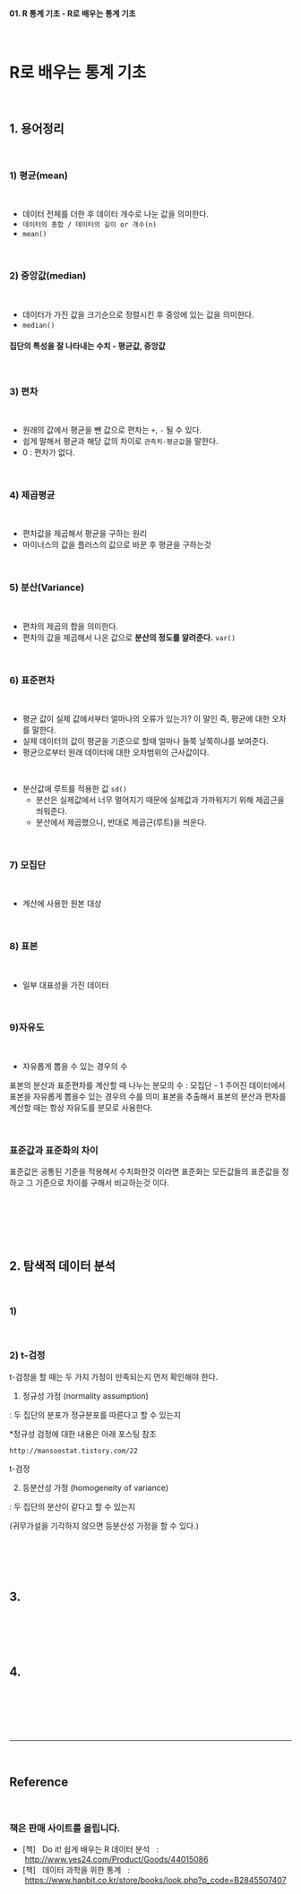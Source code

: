 <br>

#### 01. R 통계 기초 - R로 배우는 통계 기초

<br>

# R로 배우는 통계 기초

<br>

## 1. 용어정리

<br>

### 1) 평균(mean)

<br>

- 데이터 전체를 더한 후 데이터 개수로 나눈 값을 의미한다.
- `데이터의 총합 / 데이터의 길이 or 개수(n)` 
- `mean()`

<br>

### 2) 중앙값(median) 

<br>

- 데이터가 가진 값을 크기순으로 정렬시킨 후 중앙에 있는 값을 의미한다.
- `median()`

#### 집단의 특성을 잘 나타내는 수치 - 평균값, 중앙값

<br>

### 3) 편차 

<br>

- 원래의 값에서 평균을 뺀 값으로 편차는 `+`, `-` 될 수 있다. 
- 쉽게 말해서 평균과 해당 값의 차이로 `관측치-평균값`을 말한다. 
- 0 : 편차가 없다. 

<br>

### 4) 제곱평균

<br>

- 편차값을 제곱해서 평균을 구하는 원리 
- 마이너스의 값을 플러스의 값으로 바꾼 후 평균을 구하는것  


<br>

### 5) 분산(Variance)

<br>

- 편차의 제곱의 합을 의미한다. 
- 편차의 값을 제곱해서 나온 값으로 **분산의 정도를 알려준다.**  `var()`

<br>

### 6) 표준편차

<br>

- 평균 값이 실제 값에서부터 얼마나의 오류가 있는가? 이 말인 즉, 평균에 대한 오차를 말한다.
- 실제 데이터의 값이 평균을 기준으로 할때 얼마나 들쭉 날쭉하냐를 보여준다. 
- 평균으로부터 원래 데이터에 대한 오차범위의 근사값이다.

<br>

- 분산값에 루트를 적용한 값 `sd()`
    - 분산은 실제값에서 너무 멀어지기 때문에 실제값과 가까워지기 위해 제곱근을 씌워준다.
    - 분산에서 제곱했으니, 반대로 제곱근(루트)을 씌운다.  

<br>

### 7) 모집단

<br>

- 계산에 사용한 원본 대상

<br>

### 8) 표본

<br>

- 일부 대표성을 가진 데이터 

<br>

### 9)자유도

<br>

- 자유롭게 뽑을 수 있는 경우의 수 

표본의 분산과 표준편차를 계산할 때 나누는 분모의 수 : 모집단 - 1 
주어진 데이터에서 표본을 자유롭게 뽑을수 있는 경우의 수를 의미 
표본을 추출해서 표본의 분산과 편차를 계산할 때는 항상 자유도를 분모로 사용한다.   

<br>


### 표준값과 표준화의 차이 

표준값은  공통된 기준을 적용해서 수치화한것 이라면 표준화는 모든값들의 표준값을 정하고 그 기준으로 차이를 구해서 비교하는것 이다. 

<br>

```r

```

<br><br>




## 2. 탐색적 데이터 분석 

<br>

### 1) 

<br>

### 2) t-검정


t-검정을 할 때는 두 가지 가정이 만족되는지 먼저 확인해야 한다.

1. 정규성 가정 (normality assumption)
 
: 두 집단의 분포가 정규분포를 따른다고 할 수 있는지

  *정규성 검정에 대한 내용은 아래 포스팅 참조

    http://mansoostat.tistory.com/22

t-검정

2. 등분산성 가정 (homogeneity of variance)

: 두 집단의 분산이 같다고 할 수 있는지

 (귀무가설을 기각하지 않으면 등분산성 가정을 할 수 있다.)
 

<br>

```py

```

<br>



## 3.

<br>

```py

```

<br>



## 4.

<br>

```py

```

<br>





<br>

---

<br>

## Reference <br>

<!-- - 조대협의 블로그 &nbsp; : &nbsp;<https://bcho.tistory.com/972/> <br> -->
<br>

### 책은 판매 사이트를 올립니다. 

- [책] &nbsp; Do it! 쉽게 배우는 R 데이터 분석 &nbsp; : &nbsp;<http://www.yes24.com/Product/Goods/44015086> <br>
- [책] &nbsp; 데이터 과학을 위한 통계 &nbsp; : &nbsp;<https://www.hanbit.co.kr/store/books/look.php?p_code=B2845507407> <br>